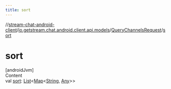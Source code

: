 ```yaml
---
title: sort
---
```

//[stream-chat-android-client](../../../index.md)/[io.getstream.chat.android.client.api.models](../index.md)/[QueryChannelsRequest](index.md)/[sort](sort.md)



# sort  
[androidJvm]  
Content  
val [sort](sort.md): [List](https://kotlinlang.org/api/latest/jvm/stdlib/kotlin.collections/-list/index.html)&lt;[Map](https://kotlinlang.org/api/latest/jvm/stdlib/kotlin.collections/-map/index.html)&lt;[String](https://kotlinlang.org/api/latest/jvm/stdlib/kotlin/-string/index.html), [Any](https://kotlinlang.org/api/latest/jvm/stdlib/kotlin/-any/index.html)&gt;&gt;  



